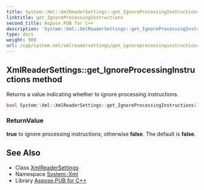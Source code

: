 ```yaml
---
title: System::Xml::XmlReaderSettings::get_IgnoreProcessingInstructions method
linktitle: get_IgnoreProcessingInstructions
second_title: Aspose.PUB for C++
description: 'System::Xml::XmlReaderSettings::get_IgnoreProcessingInstructions method. Returns a value indicating whether to ignore processing instructions in C++.'
type: docs
weight: 900
url: /cpp/system.xml/xmlreadersettings/get_ignoreprocessinginstructions/
---
```

## XmlReaderSettings::get_IgnoreProcessingInstructions method


Returns a value indicating whether to ignore processing instructions.

```cpp
bool System::Xml::XmlReaderSettings::get_IgnoreProcessingInstructions()
```


### ReturnValue

**true** to ignore processing instructions; otherwise **false**. The default is **false**.

## See Also

* Class [XmlReaderSettings](../)
* Namespace [System::Xml](../../)
* Library [Aspose.PUB for C++](../../../)
